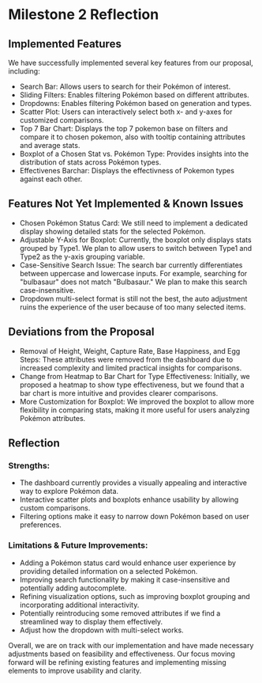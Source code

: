 # Milestone 2 Reflection
## Implemented Features
We have successfully implemented several key features from our proposal, including:
-	Search Bar: Allows users to search for their Pokémon of interest.
-	Sliding Filters: Enables filtering Pokémon based on different attributes.
- Dropdowns: Enables filtering Pokémon based on generation and types.
-	Scatter Plot: Users can interactively select both x- and y-axes for customized comparisons.
-	Top 7 Bar Chart: Displays the top 7 pokemon base on filters and compare it to chosen pokemon, also with tooltip containing attributes and average stats.
-	Boxplot of a Chosen Stat vs. Pokémon Type: Provides insights into the distribution of stats across Pokémon types.
-	Effectivenes Barchar: Displays the effectivness of Pokemon types against each other.
## Features Not Yet Implemented & Known Issues
-	Chosen Pokémon Status Card: We still need to implement a dedicated display showing detailed stats for the selected Pokémon.
-	Adjustable Y-Axis for Boxplot: Currently, the boxplot only displays stats grouped by Type1. We plan to allow users to switch between Type1 and Type2 as the y-axis grouping variable.
-	Case-Sensitive Search Issue: The search bar currently differentiates between uppercase and lowercase inputs. For example, searching for "bulbasaur" does not match "Bulbasaur." We plan to make this search case-insensitive.
- Dropdown multi-select format is still not the best, the auto adjustment ruins the experience of the user because of too many selected items.
## Deviations from the Proposal
-	Removal of Height, Weight, Capture Rate, Base Happiness, and Egg Steps: These attributes were removed from the dashboard due to increased complexity and limited practical insights for comparisons.
-	Change from Heatmap to Bar Chart for Type Effectiveness: Initially, we proposed a heatmap to show type effectiveness, but we found that a bar chart is more intuitive and provides clearer comparisons.
-	More Customization for Boxplot: We improved the boxplot to allow more flexibility in comparing stats, making it more useful for users analyzing Pokémon attributes.
## Reflection
### Strengths:
-	The dashboard currently provides a visually appealing and interactive way to explore Pokémon data.
-	Interactive scatter plots and boxplots enhance usability by allowing custom comparisons.
-	Filtering options make it easy to narrow down Pokémon based on user preferences.
### Limitations & Future Improvements:
-	Adding a Pokémon status card would enhance user experience by providing detailed information on a selected Pokémon.
-	Improving search functionality by making it case-insensitive and potentially adding autocomplete.
-	Refining visualization options, such as improving boxplot grouping and incorporating additional interactivity.
-	Potentially reintroducing some removed attributes if we find a streamlined way to display them effectively.
-	Adjust how the dropdown with multi-select works.

Overall, we are on track with our implementation and have made necessary adjustments based on feasibility and effectiveness. Our focus moving forward will be refining existing features and implementing missing elements to improve usability and clarity.

